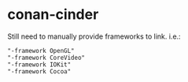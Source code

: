 # conan-cinder
Still need to manually provide frameworks to link. i.e.:
```
"-framework OpenGL"
"-framework CoreVideo"
"-framework IOKit"
"-framework Cocoa"
```
